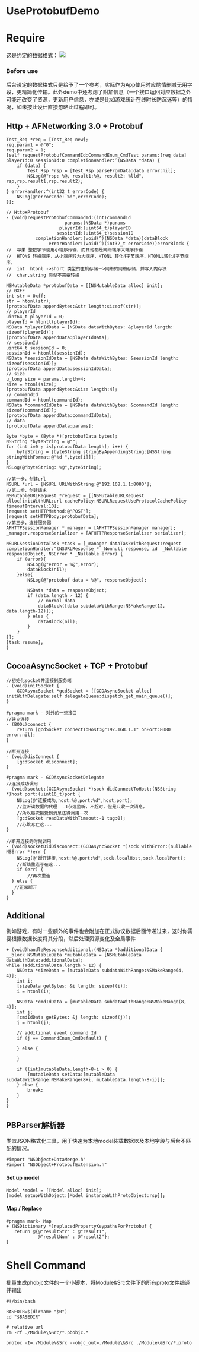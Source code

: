 # UseProtobufDemo

# Require
这是约定的数据格式：
![](https://github.com/HelloiWorld/UseProtobufDemo/blob/master/002If1Mfzy77mN5b9lR47%26690.jpeg)

### Before use
后台设定的数据格式只是给予了一个参考，实际作为App使用时应酌情删减无用字段，更精简化传输。此外demo中还考虑了附加信息（一个接口返回对应数据之外可能还改变了资源，更新用户信息，亦或是比如游戏统计在线时长防沉迷等）的情况，如未按此设计直接忽略此过程即可。


## Http + AFNetworking 3.0 + Protobuf
    Test_Req *req = [Test_Req new];
    req.param1 = @"0";
    req.param2 = 1;
    [self requestProtobufCommandId:CommandEnum_CmdTest params:[req data] playerId:0 sessionId:0 completionHandler:^(NSData *data) {
        if (data) {
            Test_Rsp *rsp = [Test_Rsp parseFromData:data error:nil];
            NSLog(@"rsp: %@, result1:%@, result2: %lld", rsp,rsp.result1,rsp.result2);
        }
    } errorHandler:^(int32_t errorCode) {
        NSLog(@"errorCode: %d",errorCode);
    }];
    
    // Http+Protobuf
    - (void)requestProtobufCommandId:(int)commandId
                          params:(NSData *)params
                        playerId:(uint64_t)playerID
                       sessionId:(uint64_t)sessionID
               completionHandler:(void(^)(NSData *data))dataBlock
                    errorHandler:(void(^)(int32_t errorCode))errorBlock {
    //  苹果 整数字节使用小端序传输，而其他都是网络端序大端序传输
    //  HTONS 转换端序，从小端序转为大端序，HTONL 转化4字节端序，HTONLL转化8字节端序。
    //  int  htonl ->short 类型的主机存储－>网络的网络存储，并写入内存块
    //  char,string 类型不需要转换
    
    NSMutableData *protobufData = [[NSMutableData alloc] init];
    // 0XFF
    int str = 0xff;
    str = htonl(str);
    [protobufData appendBytes:&str length:sizeof(str)];
    // playerId
    uint64_t playerId = 0;
    playerId = htonll(playerId);
    NSData *playerIdData = [NSData dataWithBytes: &playerId length: sizeof(playerId)];
    [protobufData appendData:playerIdData];
    // sessionId
    uint64_t sessionId = 0;
    sessionId = htonll(sessionId);
    NSData *sessionIdData = [NSData dataWithBytes: &sessionId length: sizeof(sessionId)];
    [protobufData appendData:sessionIdData];
    // size
    u_long size = params.length+4;
    size = htonl(size);
    [protobufData appendBytes:&size length:4];
    // commandId
    commandId = htonl(commandId);
    NSData *commandIdData = [NSData dataWithBytes: &commandId length: sizeof(commandId)];
    [protobufData appendData:commandIdData];
    // data
    [protobufData appendData:params];
    
    Byte *byte = (Byte *)[protobufData bytes];
    NSString *byteString = @"";
    for (int i=0 ; i<[protobufData length]; i++) {
        byteString = [byteString stringByAppendingString:[NSString stringWithFormat:@"%d ",byte[i]]];
    }
    NSLog(@"byteString: %@",byteString);
    
    //第一步，创建url
    NSURL *url = [NSURL URLWithString:@"192.168.1.1:8080"];
    //第二步，创建请求
    NSMutableURLRequest *request = [[NSMutableURLRequest alloc]initWithURL:url cachePolicy:NSURLRequestUseProtocolCachePolicy timeoutInterval:10];
    [request setHTTPMethod:@"POST"];
    [request setHTTPBody:protobufData];
    //第三步，连接服务器
    AFHTTPSessionManager *_manager = [AFHTTPSessionManager manager];
    _manager.responseSerializer = [AFHTTPResponseSerializer serializer];
    
    NSURLSessionDataTask *task = [_manager dataTaskWithRequest:request completionHandler:^(NSURLResponse * _Nonnull response, id  _Nullable responseObject, NSError * _Nullable error) {
        if (error){
            NSLog(@"error = %@",error);
            dataBlock(nil);
        }else{
            NSLog(@"protobuf data = %@", responseObject);
            
            NSData *data = responseObject;
            if (data.length > 12) {
                // normal data
                dataBlock([data subdataWithRange:NSMakeRange(12, data.length-12)]);
            } else {
                dataBlock(nil);
            }
        }
    }];
    [task resume];
    }

## CocoaAsyncSocket + TCP + Protobuf
    //初始化socket并连接到服务端
    - (void)initSocket {
        GCDAsyncSocket *gcdSocket = [[GCDAsyncSocket alloc] initWithDelegate:self delegateQueue:dispatch_get_main_queue()];
    }

    #pragma mark - 对外的一些接口
    //建立连接
    - (BOOL)connect {
        return [gcdSocket connectToHost:@"192.168.1.1" onPort:8080 error:nil];
    }

    //断开连接
    - (void)disConnect {
        [gcdSocket disconnect];
    }

    #pragma mark - GCDAsyncSocketDelegate
    //连接成功调用
    - (void)socket:(GCDAsyncSocket *)sock didConnectToHost:(NSString *)host port:(uint16_t)port {
        NSLog(@"连接成功,host:%@,port:%d",host,port);
        //监听读数据的代理  -1永远监听，不超时，但是只收一次消息，
        //所以每次接受到消息还得调用一次
        [gcdSocket readDataWithTimeout:-1 tag:0];
        //心跳写在这...
    }

    //断开连接的时候调用
    - (void)socketDidDisconnect:(GCDAsyncSocket *)sock withError:(nullable NSError *)err {
        NSLog(@"断开连接,host:%@,port:%d",sock.localHost,sock.localPort);
        //断线重连写在这...
        if (err) {
            //再次重连
      } else {
       //正常断开
      }
    }
    
## Additional
例如游戏，有时一些额外的事件也会附加在正式协议数据后面传递过来，这时你需要根据数据长度将其分段，然后处理资源变化及全局事件

    + (void)handleResponseAdditional:(NSData *)additionalData {
    __block NSMutableData *mutableData = [NSMutableData dataWithData:additionalData];
    while (additionalData.length > 12) {
        NSData *sizeData = [mutableData subdataWithRange:NSMakeRange(4, 4)];
        int i;
        [sizeData getBytes: &i length: sizeof(i)];
        i = htonl(i);
        
        NSData *cmdIdData = [mutableData subdataWithRange:NSMakeRange(8, 4)];
        int j;
        [cmdIdData getBytes: &j length: sizeof(j)];
        j = htonl(j);
        
        // additional event command Id
        if (j == CommandEnum_CmdDefault) {
            
        } else {
            
        }
        
        if ((int)mutableData.length-8-i > 0) {
            [mutableData setData:[mutableData subdataWithRange:NSMakeRange(8+i, mutableData.length-8-i)]];
        } else {
            break;
        }
    }
    } 
    
    
## PBParser解析器
类似JSON格式化工具，用于快速为本地model装载数据以及本地字段与后台不匹配的情况。

    #import "NSObject+DataMerge.h"
    #import "NSObject+ProtobufExtension.h"
    
#### Set up model 
    
    Model *model = [[Model alloc] init]; 
    [model setupWithObject:[Model instanceWithProtoObject:rsp]];
    
#### Map / Replace 

    #pragma mark- Map
    + (NSDictionary *)replacedPropertyKeypathsForProtobuf {
       return @{@"resultStr" : @"result1",
                @"resultNum" : @"result2"};
    }
    
    
# Shell Command
批量生成phobjc文件的一个小脚本，将Module&Src文件下的所有proto文件编译并输出 

    #!/bin/bash     
    
    BASEDIR=$(dirname "$0") 
    cd "$BASEDIR"

    # relative url
    rm -rf ./Module\&Src/*.pbobjc.*

    protoc -I=./Module\&Src --objc_out=./Module\&Src ./Module\&Src/*.proto
  
